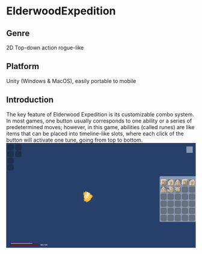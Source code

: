 # ElderwoodExpedition
## Genre
2D Top-down action rogue-like
## Platform
Unity (Windows & MacOS), easily portable to mobile
## Introduction
The key feature of Elderwood Expedition is its customizable combo system. In most games, one button usually corresponds to one ability or a series of predetermined moves; however, in this game, abilities (called runes) are like items that can be placed into timeline-like slots, where each click of the button will activate one tune, going from top to bottom.
![Customizable Combo Demo](DemoMedia/AttackDemo.gif)
